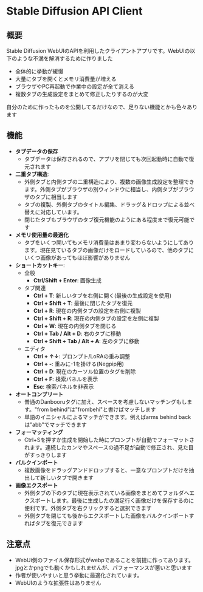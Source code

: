 # Stable Diffusion API Client

## 概要

Stable Diffusion WebUIのAPIを利用したクライアントアプリです。WebUIの以下のような不満を解消するために作りました

- 全体的に挙動が緩慢
- 大量にタブを開くとメモリ消費量が増える
- ブラウザやPC再起動で作業中の設定が全て消える
- 複数タブの生成設定をまとめて修正したりするのが大変

自分のために作ったものを公開してるだけなので、足りない機能とかも色々あります

## 機能

-   **タブデータの保存**
    -   タブデータは保存されるので、アプリを閉じても次回起動時に自動で復元されます
-   **二重タブ構造**:
    -   外側タブと内側タブの二重構造により、複数の画像生成設定を整理できます。外側タブがブラウザの別ウィンドウに相当し、内側タブがブラウザのタブに相当します
    -   タブの複製、外側タブのタイトル編集、ドラッグ＆ドロップによる並べ替えに対応しています。
    -   閉じたタブもブラウザのタブ復元機能のようにある程度まで復元可能です
-   **メモリ使用量の最適化** 
    - タブをいくつ開いてもメモリ消費量はあまり変わらないようにしてあります。現在見ているタブの画像だけをロードしているので、他のタブにいくつ画像があってもほぼ影響がありません
-   **ショートカットキー**: 
    -   全般
        -   **Ctrl/Shift + Enter**: 画像生成
    -   タブ関連
        -   **Ctrl + T**: 新しいタブを右側に開く(最後の生成設定を使用)
        -   **Ctrl + Shift + T**: 最後に閉じたタブを復元
        -   **Ctrl + R**: 現在の内側タブの設定を右側に複製
        -   **Ctrl + Shift + R**: 現在の内側タブの設定を左側に複製
        -   **Ctrl + W**: 現在の内側タブを閉じる
        -   **Ctrl + Tab / Alt + D**: 右のタブに移動
        -   **Ctrl + Shift + Tab / Alt + A**: 左のタブに移動
    -   エディタ
        -   **Ctrl + ↑↓**: プロンプト/LoRAの重み調整
        -   **Ctrl + -**: 重みに-1を掛ける(Negpip用)
        -   **Ctrl + D**: 現在のカーソル位置のタグを削除
        -   **Ctrl + F**: 検索パネルを表示
        -   **Esc**: 検索パネルを非表示
-   **オートコンプリート**
    -   普通のDanbooruタグに加え、スペースを考慮しないマッチングもします。"from behind"は"frombehi"と書けばマッチします
    -   単語のイニシャルによるマッチができます。例えばarms behind backは"abb"でマッチできます
-   **フォーマッティング**
    -   Ctrl+Sを押すか生成を開始した時にプロンプトが自動でフォーマットされます。連続したカンマやスペースの過不足が自動で修正され、見た目がすっきりします
-   **バルクインポート**
    -   複数画像をドラッグアンドドロップすると、一意なプロンプトだけを抽出して新しいタブで開きます
-   **画像エクスポート**
    -   外側タブの下のタブに現在表示されている画像をまとめてフォルダへエクスポートします。最後に生成したの満足行く画像だけを保存するのに便利です。外側タブを右クリックすると選択できます
    -   外側タブを閉じても後からエクスポートした画像をバルクインポートすればタブを復元できます

## 注意点
-   WebUi側のファイル保存形式がwebpであることを前提に作ってあります。jpgとかpngでも動くかもしれませんが、パフォーマンスが悪いと思います
-   作者が使いやすいと思う挙動に最適化されています。
-   WebUIのような拡張性はありません
